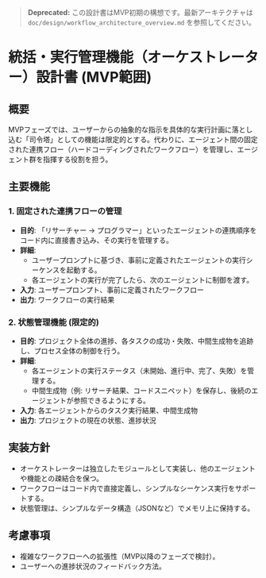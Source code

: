 > **Deprecated:** この設計書はMVP初期の構想です。最新アーキテクチャは `doc/design/workflow_architecture_overview.md` を参照してください。

# 統括・実行管理機能（オーケストレーター）設計書 (MVP範囲)

## 概要

MVPフェーズでは、ユーザーからの抽象的な指示を具体的な実行計画に落とし込む「司令塔」としての機能は限定的とする。代わりに、エージェント間の固定された連携フロー（ハードコーディングされたワークフロー）を管理し、エージェント群を指揮する役割を担う。

## 主要機能

### 1. 固定された連携フローの管理

- **目的**: 「リサーチャー → プログラマー」といったエージェントの連携順序をコード内に直接書き込み、その実行を管理する。
- **詳細**: 
    - ユーザープロンプトに基づき、事前に定義されたエージェントの実行シーケンスを起動する。
    - 各エージェントの実行が完了したら、次のエージェントに制御を渡す。
- **入力**: ユーザープロンプト、事前に定義されたワークフロー
- **出力**: ワークフローの実行結果

### 2. 状態管理機能 (限定的)

- **目的**: プロジェクト全体の進捗、各タスクの成功・失敗、中間生成物を追跡し、プロセス全体の制御を行う。
- **詳細**: 
    - 各エージェントの実行ステータス（未開始、進行中、完了、失敗）を管理する。
    - 中間生成物（例: リサーチ結果、コードスニペット）を保存し、後続のエージェントが参照できるようにする。
- **入力**: 各エージェントからのタスク実行結果、中間生成物
- **出力**: プロジェクトの現在の状態、進捗状況

## 実装方針

- オーケストレーターは独立したモジュールとして実装し、他のエージェントや機能との疎結合を保つ。
- ワークフローはコード内で直接定義し、シンプルなシーケンス実行をサポートする。
- 状態管理は、シンプルなデータ構造（JSONなど）でメモリ上に保持する。

## 考慮事項

- 複雑なワークフローへの拡張性（MVP以降のフェーズで検討）。
- ユーザーへの進捗状況のフィードバック方法。